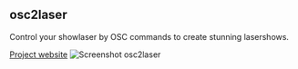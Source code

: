 ## osc2laser
Control your showlaser by OSC commands to create stunning lasershows.

[Project website](https://github.com/goodtimes-code/osc2laser)
![Screenshot osc2laser](/img/examples/osc2laser_open-stage-control-example.png)